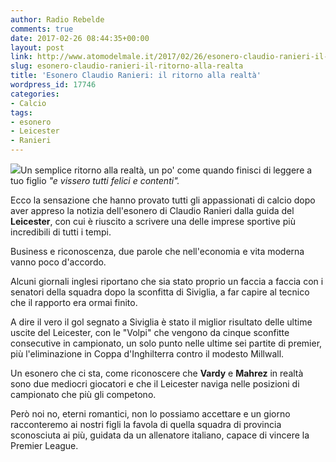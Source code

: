 ```yaml
---
author: Radio Rebelde
comments: true
date: 2017-02-26 08:44:35+00:00
layout: post
link: http://www.atomodelmale.it/2017/02/26/esonero-claudio-ranieri-il-ritorno-alla-realta/
slug: esonero-claudio-ranieri-il-ritorno-alla-realta
title: 'Esonero Claudio Ranieri: il ritorno alla realtà'
wordpress_id: 17746
categories:
- Calcio
tags:
- esonero
- Leicester
- Ranieri
---
```


![](http://www.atomodelmale.it/wp-content/uploads/2017/02/leicester-300x180.jpg)Un semplice ritorno alla realtà, un po' come quando finisci di leggere a tuo figlio _"e vissero tutti felici e contenti"._

Ecco la sensazione che hanno provato tutti gli appassionati di calcio dopo aver appreso la notizia dell'esonero di Claudio Ranieri dalla guida del **Leicester**, con cui è riuscito a scrivere una delle imprese sportive più incredibili di tutti i tempi.

Business e riconoscenza, due parole che nell'economia e vita moderna vanno poco d'accordo.

Alcuni giornali inglesi riportano che sia stato proprio un faccia a faccia con i senatori della squadra dopo la sconfitta di Siviglia, a far capire al tecnico che il rapporto era ormai finito.



A dire il vero il gol segnato a Siviglia è stato il miglior risultato delle ultime uscite del Leicester, con le "Volpi" che vengono da cinque sconfitte consecutive in campionato, un solo punto nelle ultime sei partite di premier, più l'eliminazione in Coppa d'Inghilterra contro il modesto Millwall.

Un esonero che ci sta, come riconoscere che **Vardy** e **Mahrez** in realtà sono due mediocri giocatori e che il Leicester naviga nelle posizioni di campionato che più gli competono.

Però noi no, eterni romantici, non lo possiamo accettare e un giorno racconteremo ai nostri figli la favola di quella squadra di provincia sconosciuta ai più, guidata da un allenatore italiano, capace di vincere la Premier League.
